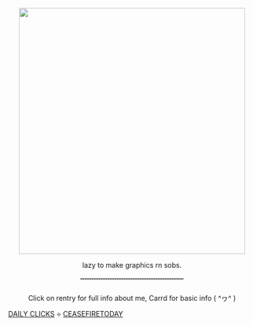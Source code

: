 



<p align="center"><img width="460" height="500" src="https://64.media.tumblr.com/a743d70cea2768294256136918a4c24f/f6b9b22f24e5d7dc-b7/s1280x1920/99cf0b1b3bb39071ac466eec705bae60a1715e77.pnj">

<p align="center"> lazy to make graphics rn sobs. 

<p align="center"> ﹌﹌﹌﹌﹌﹌﹌﹌﹌﹌﹌﹌﹌﹌﹌

<p align="center"> Click on rentry for full info about me, Carrd for basic info ( ^ヮ^ )



[DAILY CLICKS](https://arab.org/click-to-help/) ⟡ [CEASEFIRETODAY](https://ceasefiretoday.com)

